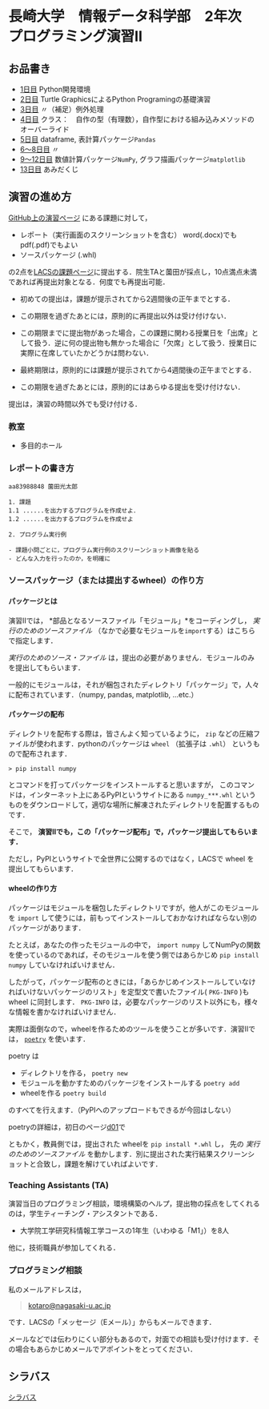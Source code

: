 # 長崎大学　情報データ科学部　2年次　プログラミング演習Ⅱ

## お品書き

- [1日目](d01) Python開発環境
- [2日目](d02) Turtle GraphicsによるPython Programingの基礎演習
- [3日目](d03) 〃（補足）例外処理
- [4日目](d04) クラス：　自作の型（有理数），自作型における組み込みメソッドのオーバーライド
- [5日目](d05) dataframe, 表計算パッケージ`Pandas` 
- [6〜8日目](d06) 〃
- [9〜12日目](d09) 数値計算パッケージ`NumPy`, グラフ描画パッケージ`matplotlib`
- [13日目](d13) あみだくじ

## 演習の進め方

[GitHub上の演習ページ][psp2@github] にある課題に対して，

- レポート（実行画面のスクリーンショットを含む） word(.docx)でもpdf(.pdf)でもよい
- ソースパッケージ (.whl)

の2点を[LACSの課題ページ][psp2@LACS]に提出する．院生TAと薗田が採点し，10点満点未満であれば再提出対象となる．何度でも再提出可能．

- 初めての提出は，課題が提示されてから2週間後の正午までとする．
- この期限を過ぎたあとには，原則的に再提出以外は受け付けない．
- この期限までに提出物があった場合，この課題に関わる授業日を「出席」として扱う．逆に何の提出物も無かった場合に「欠席」として扱う．授業日に実際に在席していたかどうかは問わない．

- 最終期限は，原則的には課題が提示されてから4週間後の正午までとする．
- この期限を過ぎたあとには，原則的にはあらゆる提出を受け付けない．

提出は，演習の時間以外でも受け付ける．

### 教室

<!--
- 多目的ホール（DSコース）
- ２０９講義室（ISコース）
-->
- 多目的ホール

### レポートの書き方

```{.sh}
aa83988848 薗田光太郎

1. 課題
1.1 ......を出力するプログラムを作成せよ．
1.2 ......を出力するプログラムを作成せよ

2. プログラム実行例

- 課題小問ごとに，プログラム実行例のスクリーンショット画像を貼る
- どんな入力を行ったのか，を明確に

```

### ソースパッケージ（または提出するwheel）の作り方

#### パッケージとは

演習Ⅱでは， *部品となるソースファイル「モジュール」*をコーディングし， *実行のためのソースファイル* （なかで必要なモジュールを`import`する）はこちらで指定します．

*実行のためのソース・ファイル* は，提出の必要がありません．モジュールのみを提出してもらいます．

一般的にモジュールは，それが梱包されたディレクトリ「パッケージ」で，人々に配布されています．（numpy, pandas, matplotlib, ...etc.）

#### パッケージの配布

ディレクトリを配布する際は，皆さんよく知っているように， `zip` などの圧縮ファイルが使われます．pythonのパッケージは `wheel` （拡張子は `.whl`） というもので配布されます．

```{.sh}
> pip install numpy
```

とコマンドを打ってパッケージをインストールすると思いますが， このコマンドは，インターネット上にあるPyPIというサイトにある `numpy_***.whl` というものをダウンロードして，適切な場所に解凍されたディレクトリを配置するものです．

そこで， **演習Ⅱでも，この「パッケージ配布」で，パッケージ提出してもらいます．**

ただし，PyPIというサイトで全世界に公開するのではなく，LACSで wheel を提出してもらいます．

#### wheelの作り方

パッケージはモジュールを梱包したディレクトリですが，他人がこのモジュールを `import` して使うには，前もってインストールしておかなければならない別のパッケージがあります．

たとえば，あなたの作ったモジュールの中で， `import numpy` してNumPyの関数を使っているのであれば，そのモジュールを使う側ではあらかじめ  `pip install numpy` していなければいけません．

したがって，パッケージ配布のときには，「あらかじめインストールしていなければいけないパッケージのリスト」を定型文で書いたファイル( `PKG-INFO` )も wheel に同封します． `PKG-INFO` は，必要なパッケージのリスト以外にも，様々な情報を書かなければいけません．

実際は面倒なので，wheelを作るためのツールを使うことが多いです．演習Ⅱでは， [`poetry`][poetry] を使います．

poetry は

- ディレクトリを作る， `poetry new`
- モジュールを動かすためのパッケージをインストールする `poetry add`
- wheelを作る `poetry build`

のすべてを行えます．（PyPIへのアップロードもできるが今回はしない）

poetryの詳細は，初日のページ[d01](d01)で

ともかく，教員側では，提出された wheelを `pip install *.whl` し， 先の *実行のためのソースファイル* を動かします．別に提出された実行結果スクリーンショットと合致し，課題を解けていればよいです．

### Teaching Assistants (TA)

演習当日のプログラミング相談，環境構築のヘルプ，提出物の採点をしてくれるのは，学生ティーチング・アシスタントである．

- 大学院工学研究科情報工学コースの1年生（いわゆる「M1」）を8人

他に，技術職員が参加してくれる．

### プログラミング相談

私のメールアドレスは，

> [kotaro@nagasaki-u.ac.jp](mailto:kotaro@nagasaki-u.ac.jp?subject='プログラミング演習Ⅱ')

です．LACSの「メッセージ（Eメール）」からもメールできます．

メールなどでは伝わりにくい部分もあるので，対面での相談も受け付けます．その場合もあらかじめメールでアポイントをとってください．

## シラバス

[シラバス][psp2@NuWEB]

[psp2@LACS]:https://lacs.nagasaki-u.ac.jp/webapps/blackboard/content/launchLink.jsp?course_id=_56014_1&toc_id=_1089844_1&mode=cpview&mode=reset

[psp2@NuWEB]:https://nuweb.nagasaki-u.ac.jp/campusweb/campussquare.do?_flowId=SYW3201400-flow&jikanwaricd=20243802005501&locale=ja_JP

[psp2@github]:https://github.com/helmenov/psp2

[poetry]:https://python-poetry.org/
